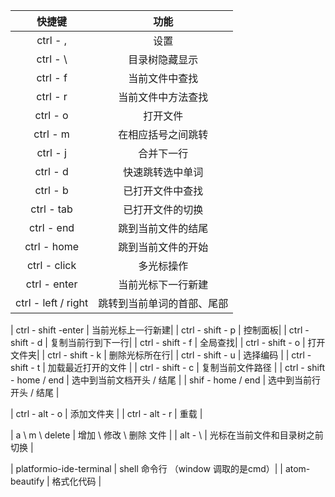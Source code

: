 | 快捷键 | 功能 |
|	:---: | :---: |
| ctrl - , | 设置 |
| ctrl - \ | 目录树隐藏显示 |
| ctrl - f | 当前文件中查找 |
| ctrl - r | 当前文件中方法查找 |
| ctrl - o | 打开文件 |
| ctrl - m | 在相应括号之间跳转 |
| ctrl - j | 合并下一行 |
|	ctrl - d |	快速跳转选中单词	|
| ctrl - b | 已打开文件中查找 |
| ctrl - tab | 已打开文件的切换 |
| ctrl - end | 跳到当前文件的结尾 |
| ctrl - home | 跳到当前文件的开始 |
| ctrl - click | 多光标操作 |
| ctrl - enter | 当前光标下一行新建 |
| ctrl - left / right | 跳转到当前单词的首部、尾部|

| ctrl - shift -enter |  当前光标上一行新建|
| ctrl - shift - p  |    控制面板|
| ctrl - shift - d  |    复制当前行到下一行|
| ctrl - shift - f  |    全局查找|
| ctrl - shift - o  |    打开文件夹|
| ctrl - shift - k |     删除光标所在行|
|	ctrl - shift - u	|	选择编码 |
|	ctrl - shift - t	|	加载最近打开的文件	|
|	ctrl - shift - c 	|	复制当前文件路径 |
|	ctrl - shift - home / end   |	选中到当前文档开头 / 结尾	|
|	shif - home / end	|	选中到当前行开头 / 结尾	|

| ctrl - alt - o  | 添加文件夹 |
|	ctrl - alt - r	|	重载 |

| a \ m \ delete  | 增加 \ 修改 \ 删除 文件 |
| alt - \ | 光标在当前文件和目录树之前切换 |

| platformio-ide-terminal | shell 命令行 （window 调取的是cmd）|
| atom-beautify | 格式化代码 |
